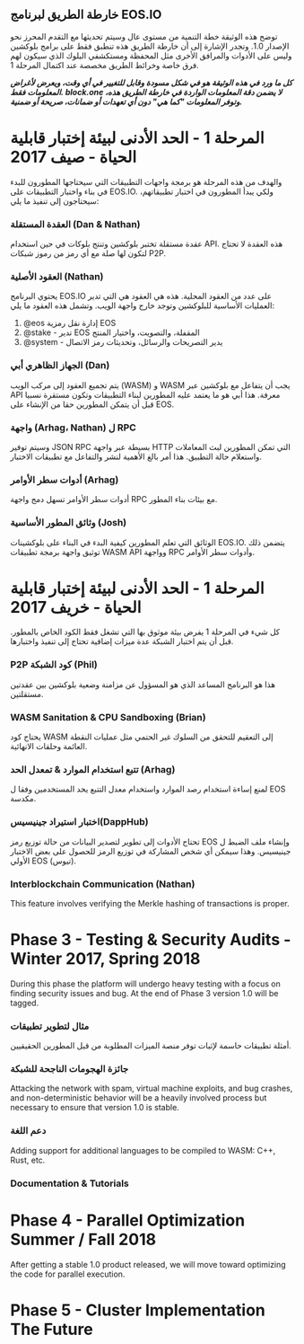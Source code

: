 ## خارطة الطريق لبرنامج EOS.IO

توضح هذه الوثيقة خطة التنمية من مستوى عال وسيتم تحديثها مع التقدم المحرز نحو الإصدار 1.0. وتجدر الإشارة إلى أن خارطة الطريق هذه تنطبق فقط على برامج بلوكشين وليس على الأدوات والمرافق الأخرى مثل المحفظة ومستكشفي البلوك الذي سيكون لهم فرق خاصة وخرائط الطريق مخصصة عند اكتمال المرحلة 1.

***كل ما ورد في هذه الوثيقة هو في شكل مسودة وقابل للتغيير في أي وقت، ويعرض لأغراض المعلومات فقط. block.one لا يضمن دقة المعلومات الواردة في خارطة الطريق هذه، وتوفر المعلومات "كما هي" دون أي تعهدات أو ضمانات، صريحة أو ضمنية.***

# المرحلة 1 - الحد الأدنى لبيئة إختبار قابلية الحياة - صيف 2017

والهدف من هذه المرحلة هو برمجة واجهات التطبيقات التي سيحتاجها المطورون للبدء في بناء واختبار التطبيقات على EOS.IO. ولكي يبدأ المطورون في اختبار تطبيقاتهم، سيحتاجون إلى تنفيذ ما يلي:

### العقدة المستقلة (Dan & Nathan)

عقدة مستقلة تختبر بلوكشين وتنتج بلوكات في حين استخدام API. هذه العقدة لا تحتاج لتكون لها صلة مع أي رمز من رموز شبكات P2P.

### العقود الأصلية (Nathan)

يحتوي البرنامج EOS.IO على عدد من العقود المحلية. هذه هي العقود هي التي تدير العمليات الأساسية للبلوكشين وتوجد خارج واجهة الويب. وتشمل هذه العقود ما يلي:

1. @eos إدارة نقل رمزية EOS
2. @stake - تدير EOS المقفلة، والتصويت، واختيار المنتج
3. @system - يدير التصريحات والرسائل، وتحديثات رمز الاتصال

### الجهاز الظاهري أبي (Dan)

يتم تجميع العقود إلى مركب الويب (WASM) و WASM يجب أن يتفاعل مع بلوكشين عبر API معرفة. هذا أبي هو ما يعتمد عليه المطورين لبناء التطبيقات وتكون مستقرة نسبيا قبل أن يتمكن المطورين حقا من الإنشاء على EOS.

### واجهة (Arhag، Nathan) ل RPC

وسيتم توفير JSON RPC بسيطة عبر واجهة HTTP التي تمكن المطورين لبث المعاملات واستعلام حالة التطبيق. هذا أمر بالغ الأهمية لنشر والتفاعل مع تطبيقات الاختبار.

### أدوات سطر الأوامر (Arhag)

أدوات سطر الأوامر تسهل دمج واجهة RPC مع بيئات بناء المطور.

### وثائق المطور الأساسية (Josh)

الوثائق التي تعلم المطورين كيفية البدء في البناء على بلوكشينات EOS.IO. يتضمن ذلك توثيق واجهة برمجة تطبيقات WASM API وواجهة RPC وأدوات سطر الأوامر.

# المرحلة 1 - الحد الأدنى لبيئة إختبار قابلية الحياة - خريف 2017

كل شيء في المرحلة 1 يفرض بيئة موثوق بها التي تشغل فقط الكود الخاص بالمطور. قبل أن يتم اختبار الشبكة عدة ميزات إضافية تحتاج إلى تنفيذ واختبارها.

### P2P كود الشبكة (Phil)

هذا هو البرنامج المساعد الذي هو المسؤول عن مزامنة وضعية بلوكشين بين عقدتين مستقلتين.

### WASM Sanitation & CPU Sandboxing (Brian)

يحتاج كود WASM إلى التعقيم للتحقق من السلوك غير الحتمي مثل عمليات النقطة العائمة وحلقات الانهائية.

### تتبع استخدام الموارد & تمعدل الحد (Arhag)

لمنع إساءة استخدام رصد الموارد واستخدام معدل التتبع يحد المستخدمين وفقا ل EOS مكدسة.

### اختبار استيراد جينيسيس(DappHub)

تحتاج الأدوات إلى تطوير لتصدير البيانات من حالة توزيع رمز EOS وإنشاء ملف الضبط ل جينيسيس. وهذا سيمكن أي شخص المشاركة في توزيع الرمز للحصول على بعض الاختبار الأولي EOS (تيوس).

### Interblockchain Communication (Nathan)

This feature involves verifying the Merkle hashing of transactions is proper.

# Phase 3 - Testing & Security Audits - Winter 2017, Spring 2018

During this phase the platform will undergo heavy testing with a focus on finding security issues and bug. At the end of Phase 3 version 1.0 will be tagged.

### مثال لتطوير تطبيقات

أمثلة تطبيقات حاسمة لإثبات توفر منصة الميزات المطلوبة من قبل المطورين الحقيقيين.

### جائزة الهجومات الناجحة للشبكة

Attacking the network with spam, virtual machine exploits, and bug crashes, and non-deterministic behavior will be a heavily involved process but necessary to ensure that version 1.0 is stable.

### دعم اللغة

Adding support for additional languages to be compiled to WASM: C++, Rust, etc.

### Documentation & Tutorials

# Phase 4 - Parallel Optimization Summer / Fall 2018

After getting a stable 1.0 product released, we will move toward optimizing the code for parallel execution.

# Phase 5 - Cluster Implementation The Future